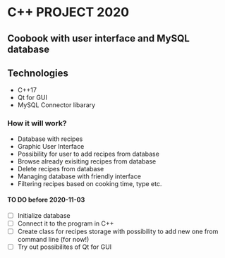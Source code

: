 # C++ PROJECT 2020

## Coobook with user interface and MySQL database

## Technologies

* C++17
* Qt for GUI
* MySQL Connector libarary


### How it will work?

* Database with recipes
* Graphic User Interface
* Possibility for user to add recipes from database
* Browse already exisiting recipes from database
* Delete recipes from database
* Managing database with friendly interface
* Filtering recipes based on cooking time, type etc.

#### TO DO before 2020-11-03

- [ ] Initialize database
- [ ] Connect it to the program in C++
- [ ] Create class for recipes storage with possibility to add new one from command line (for now!)
- [ ] Try out possibilites of Qt for GUI
